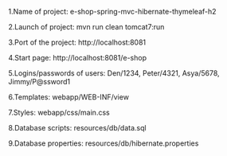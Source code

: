 1.Name of project: e-shop-spring-mvc-hibernate-thymeleaf-h2

2.Launch of project: mvn run clean tomcat7:run

3.Port of the project: http://localhost:8081

4.Start page: http://localhost:8081/e-shop

5.Logins/passwords of users:
Den/1234,
Peter/4321,
Asya/5678,
Jimmy/P@ssword1

6.Templates: webapp/WEB-INF/view

7.Styles: webapp/css/main.css

8.Database scripts: resources/db/data.sql

9.Database properties: resources/db/hibernate.properties

